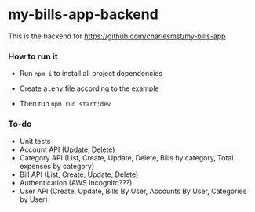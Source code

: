 # my-bills-app-backend

This is the backend for https://github.com/charlesmst/my-bills-app

### How to run it

-   Run `npm i` to install all project dependencies

-   Create a .env file according to the example

-   Then run `npm run start:dev`

### To-do

-   Unit tests
-   Account API (Update, Delete)
-   Category API (List, Create, Update, Delete, Bills by category, Total expenses by category)
-   Bill API (List, Create, Update, Delete)
-   Authentication (AWS Incognito???)
-   User API (Create, Update, Bills By User, Accounts By User, Categories by User)

